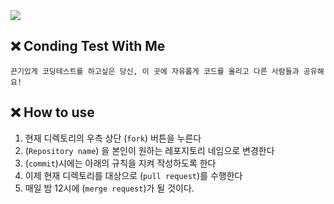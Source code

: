 <div>
    <img src="https://capsule-render.vercel.app/api?type=wave&color=auto&height=180&text=Coding%20Test%20With%20Me&animation=fadeIn&fontColor=000000&fontSize=60" />
</div>
 
## ❌ Conding Test With Me
    끈기있게 코딩테스트를 하고싶은 당신, 이 곳에 자유롭게 코드를 올리고 다른 사람들과 공유해요!


## ❌ How to use
1. 현재 디렉토리의 우측 상단 (`fork`) 버튼을 누른다
2. (`Repository name`) 을 본인이 원하는 레포지토리 네임으로 변경한다
3. (`commit`)시에는 아래의 규칙을 지켜 작성하도록 한다
4. 이제 현재 디렉토리를 대상으로 (`pull request`)를 수행한다
5. 매일 밤 12시에 (`merge request`)가 될 것이다.

